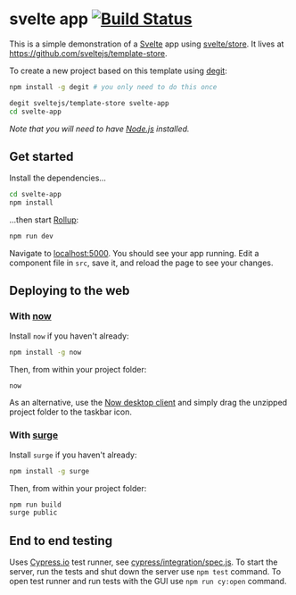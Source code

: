 # svelte app [![Build Status](https://travis-ci.org/bahmutov/template-store.svg?branch=master)](https://travis-ci.org/bahmutov/template-store)

This is a simple demonstration of a [Svelte](https://svelte.technology) app using [svelte/store](https://svelte.technology/guide#state-management). It lives at https://github.com/sveltejs/template-store.

To create a new project based on this template using [degit](https://github.com/Rich-Harris/degit):

```bash
npm install -g degit # you only need to do this once

degit sveltejs/template-store svelte-app
cd svelte-app
```

*Note that you will need to have [Node.js](https://nodejs.org) installed.*


## Get started

Install the dependencies...

```bash
cd svelte-app
npm install
```

...then start [Rollup](https://rollupjs.org):

```bash
npm run dev
```

Navigate to [localhost:5000](http://localhost:5000). You should see your app running. Edit a component file in `src`, save it, and reload the page to see your changes.


## Deploying to the web

### With [now](https://zeit.co/now)

Install `now` if you haven't already:

```bash
npm install -g now
```

Then, from within your project folder:

```bash
now
```

As an alternative, use the [Now desktop client](https://zeit.co/download) and simply drag the unzipped project folder to the taskbar icon.

### With [surge](https://surge.sh/)

Install `surge` if you haven't already:

```bash
npm install -g surge
```

Then, from within your project folder:

```bash
npm run build
surge public
```

## End to end testing

Uses [Cypress.io](https://www.cypress.io/) test runner, see [cypress/integration/spec.js](cypress/integration/spec.js). To start the server, run the tests and shut down the server use `npm test` command. To open test runner and run tests with the GUI use `npm run cy:open` command.
